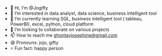 - 👋 Hi, I’m @Jogifty
- 👀 I’m interested in data analyst, data science, business intelligent tool
- 🌱 I’m currently learning SQL, business intelligent tool ( tableau, PowerBI), excel, python, cloud platform
- 💞️ I’m looking to collaborate on various projects 
- 📫 How to reach me ghontayjosephine@gmail.com
- 😄 Pronouns: jojo, gifty
- ⚡ Fun fact: happy person

<!---
Jogifty/Jogifty is a ✨ special ✨ repository because its `README.md` (this file) appears on your GitHub profile.
You can click the Preview link to take a look at your changes.
--->
